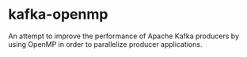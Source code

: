 # kafka-openmp
An attempt to improve the performance of Apache Kafka producers by using OpenMP
in order to parallelize producer applications.
